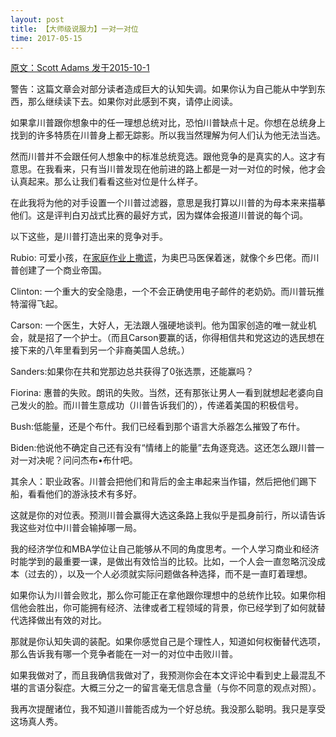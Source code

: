 ```yaml
---
layout: post
title: 【大师级说服力】一对一对位
time: 2017-05-15
---
```



 [原文：Scott Adams    发于2015-10-1][2]

警告：这篇文章会对部分读者造成巨大的认知失调。如果你认为自己能从中学到东西，那么继续读下去。如果你对此感到不爽，请停止阅读。


如果拿川普跟你想象中的任一理想总统对比，恐怕川普缺点十足。你想在总统身上找到的许多特质在川普身上都无踪影。所以我当然理解为何人们认为他无法当选。

然而川普并不会跟任何人想象中的标准总统竞选。跟他竞争的是真实的人。这才有意思。在我看来，只有当川普发现在他前进的路上都是一对一对位的时候，他才会认真起来。那么让我们看看这些对位是什么样子。

在此我将为他的对手设置一个川普过滤器，意思是我打算以川普的为母本来来描摹他们。这是评判白刃战式比赛的最好方式，因为媒体会报道川普说的每个词。

以下这些，是川普打造出来的竞争对手。

Rubio: 可爱小孩，在[家庭作业上撒谎][1]，为奥巴马医保着迷，就像个乡巴佬。而川普创建了一个商业帝国。

Clinton: 一个重大的安全隐患，一个不会正确使用电子邮件的老奶奶。而川普玩推特溜得飞起。

Carson: 一个医生，大好人，无法跟人强硬地谈判。他为国家创造的唯一就业机会，就是招了一个护士。（而且Carson要赢的话，你得相信共和党这边的选民想在接下来的八年里看到另一个非裔美国人总统。）

Sanders:如果你在共和党那边总共获得了0张选票，还能赢吗？

Fiorina: 惠普的失败。朗讯的失败。当然，还有那张让男人一看到就想起老婆向自己发火的脸。而川普生意成功（川普告诉我们的），传递着美国的积极信号。

Bush:低能量，还是个布什。我们已经看到那个语言大杀器怎么摧毁了布什。

Biden:他说他不确定自己还有没有“情绪上的能量”去角逐竞选。这还怎么跟川普一对一对决呢？问问杰布•布什吧。

其余人：职业政客。川普会把他们和背后的金主串起来当作锚，然后把他们踢下船，看看他们的游泳技术有多好。

这就是你的对位表。预测川普会赢得大选这条路上我似乎是孤身前行，所以请告诉我这些对位中川普会输掉哪一局。

我的经济学位和MBA学位让自己能够从不同的角度思考。一个人学习商业和经济时能学到的最重要一课，是做出有效恰当的比较。比如，一个人会一直忽略沉没成本（过去的），以及一个人必须就实际问题做各种选择，而不是一直盯着理想。

如果你认为川普会败北，那么你可能正在拿他跟你理想中的总统作比较。如果你相信他会胜出，你可能拥有经济、法律或者工程领域的背景，你已经学到了如何就替代选择做出有效的对比。

那就是你认知失调的装配。如果你感觉自己是个理性人，知道如何权衡替代选项，那么告诉我有哪一个竞争者能在一对一的对位中击败川普。

如果我做对了，而且我确信我做对了，我预测你会在本文评论中看到史上最混乱不堪的言语分裂症。大概三分之一的留言毫无信息含量（与你不同意的观点对照）。

我再次提醒诸位，我不知道川普能否成为一个好总统。我没那么聪明。我只是享受这场真人秀。

[1]: http://www.breitbart.com/big-government/2015/09/28/exclusive-donald-trump-i-dont-really-believe-untrustworthy-rubio-read-obamatrade-before-becoming-critical-60th-vote-for-it/

[2]: http://blog.dilbert.com/post/130269114086/one-on-one-match-ups-trump-persuasion-series






